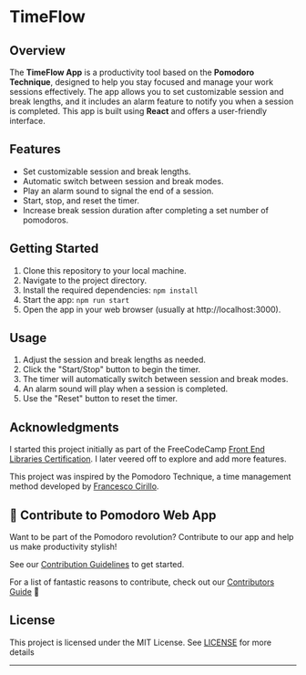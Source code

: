 # TimeFlow

## Overview

The **TimeFlow App** is a productivity tool based on the **Pomodoro Technique**, designed to help you stay focused and manage your work sessions effectively. The app allows you to set customizable session and break lengths, and it includes an alarm feature to notify you when a session is completed. This app is built using **React** and offers a user-friendly interface.

## Features

- Set customizable session and break lengths.
- Automatic switch between session and break modes.
- Play an alarm sound to signal the end of a session.
- Start, stop, and reset the timer.
- Increase break session duration after completing a set number of pomodoros.

## Getting Started

1. Clone this repository to your local machine.
2. Navigate to the project directory.
3. Install the required dependencies: `npm install`
4. Start the app: `npm run start`
5. Open the app in your web browser (usually at http://localhost:3000).

## Usage

1. Adjust the session and break lengths as needed.
2. Click the "Start/Stop" button to begin the timer.
3. The timer will automatically switch between session and break modes.
4. An alarm sound will play when a session is completed.
5. Use the "Reset" button to reset the timer.

<!-- ## Customization  TO DO
You can customize the app's behavior by modifying the session and break lengths, the alarm sound, and the behavior of the timer when a session completes. -->

## Acknowledgments

I started this project initially as part of the FreeCodeCamp [Front End Libraries Certification](https://www.freecodecamp.org/learn/front-end-development-libraries). I later veered off to explore and add more features.

This project was inspired by the Pomodoro Technique, a time management method developed by [Francesco Cirillo](https://francescocirillo.com/).

## 🚀 Contribute to Pomodoro Web App

Want to be part of the Pomodoro revolution? Contribute to our app and help us make productivity stylish!

See our [Contribution Guidelines](docs/CONTRIBUTING.md) to get started.

For a list of fantastic reasons to contribute, check out our [Contributors Guide](docs/Contributors.md) 🎉

## License

This project is licensed under the MIT License. See [LICENSE](https://opensource.org/license/mit/) for more details

---
